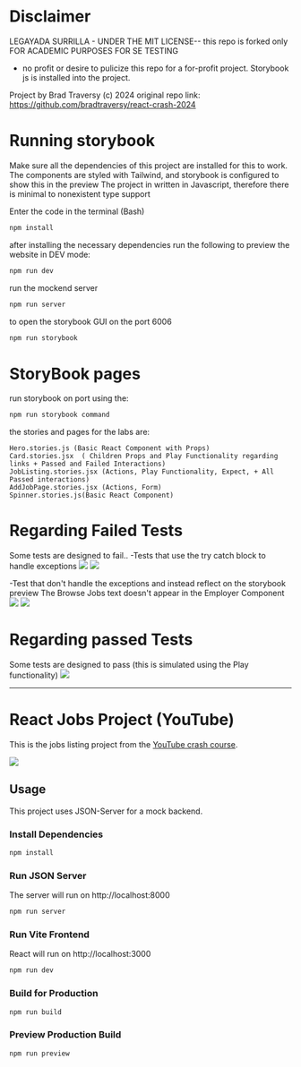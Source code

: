 # Disclaimer

LEGAYADA SURRILLA - UNDER THE MIT LICENSE-- this repo is forked only FOR ACADEMIC PURPOSES FOR SE TESTING

- no profit or desire to pulicize this repo for a for-profit project. Storybook js is installed into the project.

Project by Brad Traversy (c) 2024
original repo link: https://github.com/bradtraversy/react-crash-2024

# Running storybook

Make sure all the dependencies of this project are installed for this to work.
The components are styled with Tailwind, and storybook is configured to show this in the preview
The project in written in Javascript, therefore there is minimal to nonexistent type support

Enter the code in the terminal (Bash)

```bash
npm install
```

after installing the necessary dependencies run the following to preview the website in DEV mode:

```bash
npm run dev
```

run the mockend server

```bash
npm run server
```

to open the storybook GUI on the port 6006

```bash
npm run storybook
```

# StoryBook pages

run storybook on port using the:

```bash
npm run storybook command
```

the stories and pages for the labs are:

```
Hero.stories.js (Basic React Component with Props)
Card.stories.jsx  ( Children Props and Play Functionality regarding links + Passed and Failed Interactions)
JobListing.stories.jsx (Actions, Play Functionality, Expect, + All Passed interactions)
AddJobPage.stories.jsx (Actions, Form)
Spinner.stories.js(Basic React Component)

```

# Regarding Failed Tests

Some tests are designed to fail..
-Tests that use the try catch block to handle exceptions
<img src="public\NavigateToAddJobsPageError.png" />
<img src="public\NavigateToJobsPageError.png" />

-Test that don't handle the exceptions and instead reflect on the storybook preview
The Browse Jobs text doesn't appear in the Employer Component
<img src="public\EmployerErrorWHereTestNotWithinCanvas.png" />
<img src="public\EmployerErrorWHereTestNotWithinCanvasExplain.png" />

# Regarding passed Tests

Some tests are designed to pass (this is simulated using the Play functionality)
<img src="public\SucessPlayInteractionInComponent.png" />

---

# React Jobs Project (YouTube)

This is the jobs listing project from the [YouTube crash course](https://youtu.be/LDB4uaJ87e0).

<img src="public/screen.png" />

## Usage

This project uses JSON-Server for a mock backend.

### Install Dependencies

```bash
npm install
```

### Run JSON Server

The server will run on http://localhost:8000

```bash
npm run server
```

### Run Vite Frontend

React will run on http://localhost:3000

```bash
npm run dev
```

### Build for Production

```bash
npm run build
```

### Preview Production Build

```bash
npm run preview
```
